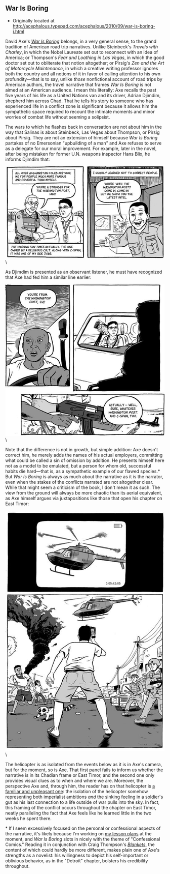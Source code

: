 ## War Is Boring

 * Originally located at http://acephalous.typepad.com/acephalous/2010/09/war-is-boring-i.html

David Axe's [*War Is Boring*](http://www.amazon.com/exec/obidos/ASIN/0451230116/diesekoschmar-20) belongs, in a very general sense, to the grand tradition of American road trip narratives. Unlike Steinbeck's *Travels with Charley*, in which the Nobel Laureate set out to reconnect with an idea of America; or Thompson's *Fear and Loathing in Las Vegas*, in which the good doctor set out to obliterate that notion altogether; or Pirsig's *Zen and the Art of Motorcycle Maintenance*, in which a creative writing professor ignores both the country and all notions of it in favor of calling attention to his own profundity—that is to say, unlike *those* nonfictional account of road trips by American authors, the travel narrative that frames *War Is Boring* is not aimed at an American audience. I mean this literally: Axe  recalls the past five years of his life as a United Nations van and its  driver, Adrian Djimdim, shepherd him across Chad. That he tells his  story to someone who has experienced life in a conflict zone is significant because it allows him the sympathetic space required to recount the intimate moments and minor worries of combat life without seeming a solipsist.

The wars to which he flashes back in conversation are not about him in the way that Salinas is about Steinbeck, Las Vegas about Thompson, or Pirsig about Pirsig. They are not an extension of himself because *War Is Boring* partakes of no Emersonian "upbuilding of a man" and Axe refuses to serve as a delegate for our moral improvement. For example, later in the novel, after being mistaken for former U.N. weapons inspector Hans Blix, he informs Djimdim that:

![axe01](images/comics/war-is-boring/axe01.jpg)\

As Djimdim is presented as an observant listener, he must have recognized that Axe had fed him a similar line earlier:

![axe02](images/comics/war-is-boring/axe02.jpg)\

Note that the difference is not in growth, but simple addition: Axe  doesn't correct him, he merely adds the names of his actual employers,  committing what could be called a sin of omission by addition. He presents himself here not as a model to be emulated, but a person for whom old, successful habits die hard—that is, as a sympathetic example of our flawed species.\* But *War Is Boring* is always as much about the narrative as it is the narrator, even when the stakes of the conflicts narrated are not altogether clear. While that might seem a criticism of the book, I don't mean it as such. The view from the ground will always be more chaotic than its aerial equivalent, as Axe himself  argues via juxtapositions like those that open his chapter on East Timor:

![axe03](images/comics/war-is-boring/axe03.jpg)\

The helicopter is as isolated from the events below as it is in Axe's  camera, but for the moment, so is Axe. That first panel fails to inform  us whether the narrative is in its Chadian frame or East Timor, and the  second one only provides visual clues as to when and where we are.  Moreover, the perspective Axe and, through him, the reader has on that  helicopter is [a familiar and unpleasant one](http://www.library.cornell.edu/olinuris/ref/helicopter.jpg): the isolation of the helicopter somehow representing both imperialist ambitions *and* the sinking feeling in a soldier's gut as his last connection to a life  outside of war pulls into the sky. In fact, this framing of the  conflict occurs throughout the chapter on East Timor, neatly paralleling  the fact that Axe feels like he learned little in the two weeks he spent there.

\* If I seem excessively focused on the personal or confessional aspects of the narrative, it's likely because I'm working on [my lesson plans](http://acephalous.typepad.com/acephalous/2010/07/fall-comics-courses-american-manga-and-coming-of-age.html) at the moment, and *War Is Boring* slots in nicely with the theme of "Confessional Comics." Reading it in conjunction with Craig Thompson's [*Blankets*](http://www.amazon.com/exec/obidos/ASIN/1891830430/diesekoschmar-20),  the content of which could hardly be more different, makes plain one of  Axe's strengths as a novelist: his willingness to depict his  self-important or oblivious behavior, as in the "Detroit" chapter,  bolsters his credibility throughout.
